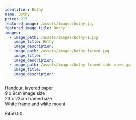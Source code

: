 ```yaml
---
identifier: Bothy
name: Bothy
price: 215
featured_image: /assets/images/bothy.jpg
featured_image_title: Bothy
images:
  - image_path: /assets/images/bothy-1.jpg
    image_title: Bothy
    image_description:
  - image_path: /assets/images/bothy-framed.jpg
    image_title: ''
    image_description:
  - image_path: /assets/images/bothy-framed-side-view.jpg
    image_title:
    image_description:
---
```

Handcut, layered paper<br>9 x 9cm image size<br>23 x 23cm framed size<br>White frame and white mount

£450.00